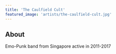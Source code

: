```yaml
---
title: 'The Caulfield Cult'
featured_image: 'artists/the-caulfield-cult.jpg'
---
```


## About

Emo-Punk band from Singapore active in 2011-2017
